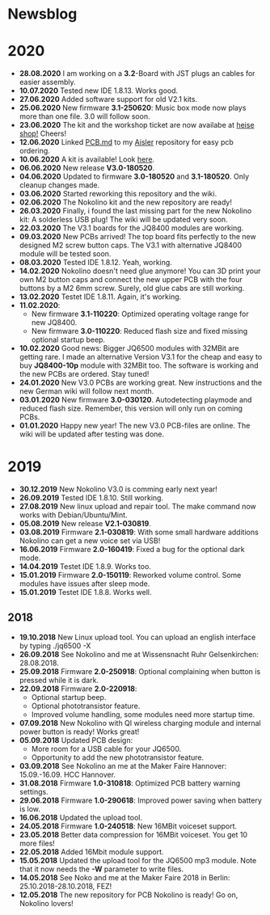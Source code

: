 # Newsblog

# 2020  
  
* **28.08.2020** I am working on a **3.2**-Board with JST plugs an cables for easier assembly.  
* **10.07.2020** Tested new IDE 1.8.13. Works good.  
* **27.06.2020** Added software support for old V2.1 kits.  
* **25.06.2020** New firmware **3.1-250620**: Music box mode now plays more than one file. 3.0 will follow soon.     
* **23.06.2020** The kit and the workshop ticket are now availabe at [heise shop!](https://maker-faire.de/workshops/bauset-workshops/) Cheers!  
* **12.06.2020** Linked [PCB.md](https://github.com/NikolaiRadke/Nokolino_pcb/blob/master/PCB.md) to my [Aisler](https://aisler.net/Monstermaker) repository for easy pcb ordering.  
* **10.06.2020** A kit is available! Look [here](https://maker-faire.de/workshops/bauset-workshops/).  
* **06.06.2020** New release **V3.0-180520**.  
* **04.06.2020** Updated to firmware **3.0-180520** and **3.1-180520**. Only cleanup changes made.    
* **03.06.2020** Started reworking this repository and the wiki.  
* **02.06.2020** The Nokolino kit and the new repository are ready!    
* **26.03.2020** Finally, i found the last missing part for the new Nokolino kit: A solderless USB plug! The wiki will be updated very soon.   
* **22.03.2020** The V3.1 boards for the JQ8400 modules are working.  
* **09.03.2020** New PCBs arrived! The top board fits perfectly to the new designed M2 screw button caps. The V3.1 with alternative JQ8400 module will be tested soon.  
* **08.03.2020** Tested IDE 1.8.12. Yeah, working.  
* **14.02.2020** Nokolino doesn't need glue anymore! You can 3D print your own M2 button caps and connect the new upper PCB with the four buttons by a M2 6mm screw. Surely, old glue cabs are still working.      
* **13.02.2020** Testet IDE 1.8.11. Again, it's working.  
* **11.02.2020**:
  * New firmware **3.1-110220**: Optimized operating voltage range for new JQ8400.  
  * New firmware **3.0-110220**: Reduced flash size and fixed missing optional startup beep.  
* **10.02.2020** Good news: Bigger JQ6500 modules with 32MBit are getting rare. I made an alternative Version V3.1 for the cheap and easy to buy **JQ8400-10p** module with 32MBit too. The software is working and the new PCBs are ordered. Stay tuned!
* **24.01.2020** New V3.0 PCBs are working great. New instructions and the new German wiki will follow next month.  
* **03.01.2020** New firmware **3.0-030120**. Autodetecting playmode and reduced flash size. Remember, this version will only run on coming PCBs.  
* **01.01.2020** Happy new year! The new V3.0 PCB-files are online. The wiki will be updated after testing was done.  

# 2019
  
* **30.12.2019** New Nokolino V3.0 is comming early next year!   
* **26.09.2019** Tested IDE 1.8.10. Still working.  
* **27.08.2019** New linux upload and repair tool. The make command now works with Debian/Ubuntu/Mint.  
* **05.08.2019** New release **V2.1-030819**.  
* **03.08.2019** Firmware **2.1-030819**: With some small hardware additions Nokolino can get a new voice set via USB!  
* **16.06.2019** Firmware **2.0-160419**: Fixed a bug for the optional dark mode.  
* **14.04.2019** Testet IDE 1.8.9. Works too.  
* **15.01.2019** Firmware **2.0-150119**: Reworked volume control. Some modules have issues after sleep mode.  
* **15.01.2019** Testet IDE 1.8.8. Works well.  

## 2018

* **19.10.2018** New Linux upload tool. You can upload an english interface by typing ./jq6500 -X   
* **26.09.2018** See Nokolino and me at Wissensnacht Ruhr Gelsenkirchen: 28.08.2018.  
* **25.09.2018** Firmware **2.0-250918**: Optional complaining when button is pressed while it is dark.
* **22.09.2018** Firmware **2.0-220918**:
  * Optional startup beep.  
  * Optional phototransistor feature.  
  * Improved volume handling, some modules need more startup time.  
* **07.09.2018** New Nokolino with QI wireless charging module and internal power button is ready! Works great!  
* **05.09.2018** Updated PCB design:
  * More room for a USB cable for your JQ6500.    
  * Opportunity to add the new phototransistor feature.  
* **03.09.2018** See Nokolino an me at the Maker Faire Hannover: 15.09.-16.09. HCC Hannover.  
* **31.08.2018** Firmware **1.0-310818**: Optimized PCB battery warning settings.  
* **29.06.2018** Firmware **1.0-290618**: Improved power saving when battery is low.  
* **16.06.2018** Updated the upload tool.  
* **24.05.2018** Firmware **1.0-240518**: New 16MBit voiceset support.  
* **23.05.2018** Better data compression for 16MBit voiceset. You get 10 more files!  
* **22.05.2018** Added 16Mbit module support.  
* **15.05.2018** Updated the upload tool for the JQ6500 mp3 module. Note that it now needs the **-W** parameter to write files.  
* **14.05.2018** See Noko and me at the Maker Faire 2018 in Berlin: 25.10.2018-28.10.2018, FEZ!  
* **12.05.2018** The new repository for PCB Nokolino is ready! Go on, Nokolino lovers!  
